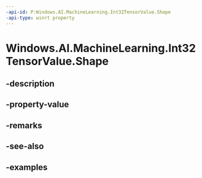 ```yaml
---
-api-id: P:Windows.AI.MachineLearning.Int32TensorValue.Shape
-api-type: winrt property
---
```


<!-- Property syntax.
public IVectorView<long> Shape { get; }
-->

# Windows.AI.MachineLearning.Int32TensorValue.Shape

## -description

## -property-value

## -remarks

## -see-also

## -examples

